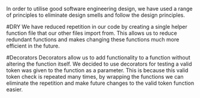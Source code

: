 In order to utilise good software engineering design, we have used a range of 
principles to eliminate design smells and follow the design principles.

#DRY
We have reduced repetition in our code by creating a single helper function file
that our other files import from. This allows us to reduce redundant functions
and makes changing these functions much more efficient in the future.

#Decorators
Decorators allow us to add functionality to a function without altering the 
function itself. We decided to use decorators for testing a valid token
was given to the function as a parameter. This is because this valid token check
is repeated many times, by wrapping the functions we can eliminate the repetition
and make future changes to the valid token function easier. 

